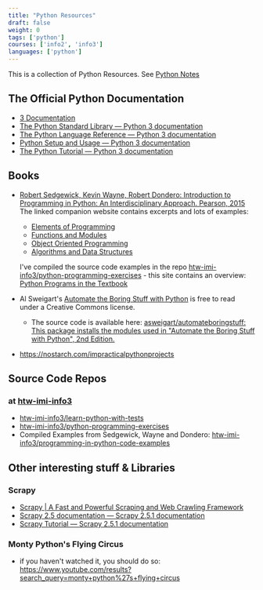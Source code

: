 ```yaml
---
title: "Python Resources"
draft: false
weight: 0
tags: ['python']
courses: ['info2', 'info3']
languages: ['python']
---
```


This is a collection of Python Resources. See [Python Notes](../python/)

## The Official Python Documentation

- [3 Documentation](https://docs.python.org/3/)
- [The Python Standard Library — Python 3 documentation](https://docs.python.org/3/library/index.html)
- [The Python Language Reference — Python 3 documentation](https://docs.python.org/3/reference/index.html)
- [Python Setup and Usage — Python 3 documentation](https://docs.python.org/3/using/index.html)
- [The Python Tutorial — Python 3 documentation](https://docs.python.org/3/tutorial/index.html)

## Books

- [Robert Sedgewick, Kevin Wayne, Robert Dondero: Introduction to Programming in Python: An Interdisciplinary Approach. Pearson, 2015](https://introcs.cs.princeton.edu/python/home/)
  The linked companion website contains excerpts and lots of examples:
  - [Elements of Programming](https://introcs.cs.princeton.edu/python/10elements/)
  - [Functions and Modules](https://introcs.cs.princeton.edu/python/20functions/)
  - [Object Oriented Programming](https://introcs.cs.princeton.edu/python/30oop/)
  - [Algorithms and Data Structures](https://introcs.cs.princeton.edu/python/40algorithms/)

  I've compiled the source code examples in the repo
  [htw-imi-info3/python-programming-exercises](https://github.com/htw-imi-info3/python-programming-exercises) - this site contains an overview: [Python Programs in the Textbook](https://introcs.cs.princeton.edu/python/code/)


- Al Sweigart's [Automate the Boring Stuff with Python](https://automatetheboringstuff.com/2e/) is free to read under a Creative Commons license.
   - The source code is available here: [asweigart/automateboringstuff: This package installs the modules used in "Automate the Boring Stuff with Python", 2nd Edition.](https://github.com/asweigart/automateboringstuff)
- https://nostarch.com/impracticalpythonprojects

## Source Code Repos

### at [htw-imi-info3](https://github.com/htw-imi-info3)

- [htw-imi-info3/learn-python-with-tests](https://github.com/htw-imi-info3/learn-python-with-tests)
- [htw-imi-info3/python-programming-exercises](https://github.com/htw-imi-info3/python-programming-exercises)
- Compiled Examples from Sedgewick, Wayne and Dondero: [htw-imi-info3/programming-in-python-code-examples](https://github.com/htw-imi-info3/programming-in-python-code-examples)


## Other interesting stuff & Libraries

### Scrapy

- [Scrapy | A Fast and Powerful Scraping and Web Crawling Framework](https://scrapy.org/)
- [Scrapy 2.5 documentation — Scrapy 2.5.1 documentation](https://docs.scrapy.org/en/latest/)
- [Scrapy Tutorial — Scrapy 2.5.1 documentation](https://docs.scrapy.org/en/latest/intro/tutorial.html)

### Monty Python's Flying Circus

- if you haven't watched it, you should do so: https://www.youtube.com/results?search_query=monty+python%27s+flying+circus

